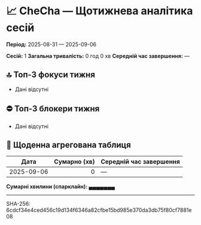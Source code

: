﻿# 📈 CheCha — Щотижнева аналітика сесій

**Період:** 2025-08-31 — 2025-09-06

**Сесій:** 1
**Загальна тривалість:** 0 год 0 хв
**Середній час завершення:** —

## 🔝 Топ-3 фокуси тижня
- Дані відсутні

## ⛔ Топ-3 блокери тижня
- Дані відсутні

## 📅 Щоденна агрегована таблиця

| Дата | Сумарно (хв) | Середній час завершення |
|---|---:|:---|
| 2025-09-06 | 0 | — |

**Сумарні хвилини (спарклайн):** ▄▄▄▄▄▄▄


---
SHA-256: 6cdcf34e4ced456c19d134f6346a82cfbe15bd985e370da3db75f80cf7881e08